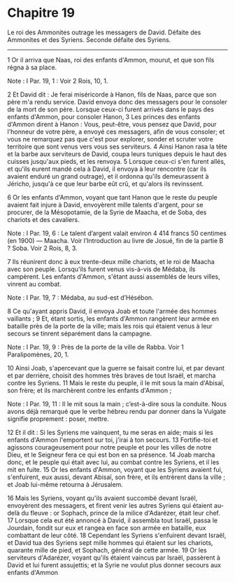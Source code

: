 # Chapitre 19

Le roi des Ammonites outrage les messagers de David.
Défaite des Ammonites et des Syriens.
Seconde défaite des Syriens.

***

1 Or il arriva que Naas, roi des enfants d'Ammon, mourut, et que son fils régna à sa place.

<span class="bible-note">Note : </span> I Par. 19, 1 : Voir 2 Rois, 10, 1.

2 Et David dit : Je ferai miséricorde à Hanon, fils de Naas, parce que son père m'a rendu service. David envoya donc des messagers pour le consoler de la mort de son père. Lorsque ceux-ci furent arrivés dans le pays des enfants d'Ammon, pour consoler Hanon, 3 Les princes des enfants d'Ammon dirent à Hanon : Vous, peut-être, vous pensez que David, pour l'honneur de votre père, a envoyé ces messagers, afin de vous consoler; et vous ne remarquez pas que c'est pour explorer, sonder et scruter votre territoire que sont venus vers vous ses serviteurs. 4 Ainsi Hanon rasa la tête et la barbe aux serviteurs de David, coupa leurs tuniques depuis le haut des cuisses jusqu'aux pieds, et les renvoya. 5 Lorsque ceux-ci s'en furent allés, et qu'ils eurent mandé cela à David, il envoya à leur rencontre (car ils avaient enduré un grand outrage), et il ordonna qu'ils demeurassent à Jéricho, jusqu'à ce que leur barbe eût crû, et qu'alors ils revinssent.


6 Or les enfants d'Ammon, voyant que tant Hanon que le reste du peuple avaient fait injure à David, envoyèrent mille talents d'argent, pour se procurer, de la Mésopotamie, de la Syrie de Maacha, et de Soba, des chariots et des cavaliers.

<span class="bible-note">Note : </span> I Par. 19, 6 : Le talent d’argent valait environ 4 414 francs 50 centimes (en 1900) ― Maacha. Voir l’Introduction au livre de Josué, fin de la partie B ? Soba. Voir 2 Rois, 8, 3.

7 Ils réunirent donc à eux trente-deux mille chariots, et le roi de Maacha avec son peuple. Lorsqu'ils furent venus vis-à-vis de Médaba, ils campèrent. Les enfants d'Ammon, s'étant aussi assemblés de leurs villes, vinrent au combat.

<span class="bible-note">Note : </span> I Par. 19, 7 : Médaba, au sud-est d’Hésébon.

8 Ce qu'ayant appris David, il envoya Joab et toute l'armée des hommes vaillants ; 9 Et, étant sortis, les enfants d'Ammon rangèrent leur armée en bataille près de la porte de la ville; mais les rois qui étaient venus à leur secours se tinrent séparément dans la campagne.

<span class="bible-note">Note : </span> I Par. 19, 9 : Près de la porte de la ville de Rabba. Voir 1 Paralipomènes, 20, 1.


10 Ainsi Joab, s'apercevant que la guerre se faisait contre lui, et par devant et par derrière, choisit des hommes très braves de tout Israël, et marcha contre les Syriens. 11 Mais le reste du peuple, il le mit sous la main d'Abisaï, son frère; et ils marchèrent contre les enfants d'Ammon ;

<span class="bible-note">Note : </span> I Par. 19, 11 : Il le mit sous la main ; c’est-à-dire sous la conduite. Nous avons déjà remarqué que le verbe hébreu rendu par donner dans la Vulgate signifie proprement : poser, mettre.

12 Et il dit : Si les Syriens me vainquent, tu me seras en aide; mais si les enfants d'Ammon l'emportent sur toi, j'irai à ton secours. 13 Fortifie-toi et agissons courageusement pour notre peuple et pour les villes de notre Dieu, et le Seigneur fera ce qui est bon en sa présence. 14 Joab marcha donc, et le peuple qui était avec lui, au combat contre les Syriens, et il les mit en fuite. 15 Or les enfants d'Ammon, voyant que les Syriens avaient fui, s'enfuirent, eux aussi, devant Abisaï, son frère, et ils entrèrent dans la ville ; et Joab lui-même retourna à Jérusalem.


16 Mais les Syriens, voyant qu'ils avaient succombé devant Israël, envoyèrent des messagers, et firent venir les autres Syriens qui étaient au-delà du fleuve : or Sophach, prince de la milice d'Adarézer, était leur chef. 17 Lorsque cela eut été annoncé à David, il assembla tout Israël, passa le Jourdain, fondit sur eux et rangea en face son armée en bataille, eux combattant de leur côté. 18 Cependant les Syriens s'enfuirent devant Israël, et David tua des Syriens sept mille hommes qui étaient sur les chariots, quarante mille de pied, et Sophach, général de cette armée. 19 Or les serviteurs d'Adarézer, voyant qu'ils étaient vaincus par Israël, passèrent à David et lui furent assujettis; et la Syrie ne voulut plus donner secours aux enfants d'Ammon

